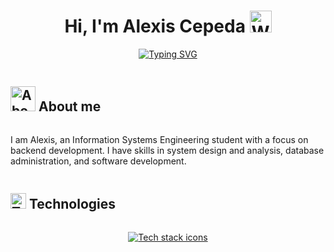 <!-- Main header -->
<h1 align="center">
  <b>Hi, I'm Alexis Cepeda</b>
  <img src="https://media.giphy.com/media/hvRJCLFzcasrR4ia7z/giphy.gif" width="35" alt="Waving hand emoji">
</h1>

<!-- Animated subtitle -->
<p align="center">
  <a href="https://github.com/DenverCoder1/readme-typing-svg" target="_blank">
    <img src="https://readme-typing-svg.herokuapp.com?font=Time+New+Roman&color=cyan&size=20&center=true&vCenter=true&width=600&height=100&lines=System+Engineering+Student;Systems+Analyst;Backend+Developer;Linux+Enthusiast" alt="Typing SVG">
  </a>
</p>

<!-- About me section -->
<div id="about-me">
  <h2 style="display: inline-block;">
    <img src="https://github.com/7oSkaaa/7oSkaaa/blob/main/Images/about_me.gif?raw=true" width="40" alt="About me icon"> About me
  </h2>
  <p>
    I am Alexis, an Information Systems Engineering student with a focus on backend development. I have skills in system design and analysis, database administration, and software development.
  </p>
</div>

<!-- Technologies section -->
<div id="technologies">
  <h2 style="display: inline-block;">
    <img src="https://media2.giphy.com/media/QssGEmpkyEOhBCb7e1/giphy.gif?cid=ecf05e47a0n3gi1bfqntqmob8g9aid1oyj2wr3ds3mg700bl&rid=giphy.gif" width="25" alt="Technologies icon"> Technologies
  </h2>
  <p align="center">
    <a href="https://skillicons.dev" target="_blank">
      <img src="https://skillicons.dev/icons?i=html,css,js,java,spring,mysql,postman,docker,linux,git,github&perline=11" alt="Tech stack icons">
    </a>
 </p>
<div>
